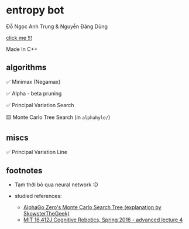 # entropy bot

Đỗ Ngọc Anh Trung & Nguyễn Đăng Dũng

[click me !!!](https://www.codecup.nl/entropy/rules.php)

Made In C++

## algorithms

✅ Minimax (Negamax)

✅ Alpha - beta pruning

✅ Principal Variation Search

🟨 Monte Carlo Tree Search (in `alphahyle/`)

## miscs

✅ Principal Variation Line


## footnotes

- Tạm thời bỏ qua neural network :D

- studied references:
  - [AlphaGo Zero's Monte Carlo Search Tree (explanation by SkowsterTheGeek)](https://www.youtube.com/watch?v=NjeYgIbPMmg)
  - [MIT 16.412J Cognitive Robotics, Spring 2016 - advanced lecture 4](https://www.youtube.com/watch?v=xmImNoDc9Z4)
